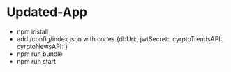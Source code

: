 # Updated-App

- npm install
- add /config/index.json with codes {dbUri:, jwtSecret:, cyrptoTrendsAPI:, cyrptoNewsAPI: } 
- npm run bundle
- npm run start